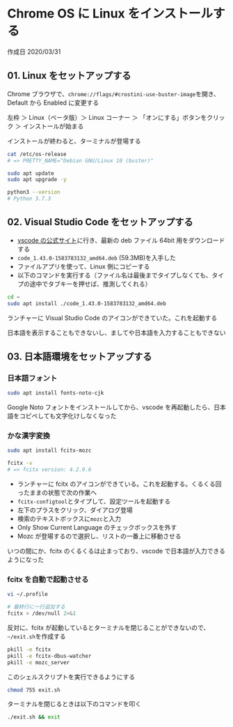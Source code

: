 # Chrome OS に Linux をインストールする

作成日 2020/03/31

## 01. Linux をセットアップする

Chrome ブラウザで、`chrome://flags/#crostini-use-buster-image`を開き、Default から Enabled に変更する

左枠 ＞ Linux（ベータ版）＞ Linux コーナー ＞ 「オンにする」ボタンをクリック ＞ インストールが始まる

インストールが終わると、ターミナルが登場する

```bash
cat /etc/os-release
# => PRETTY_NAME="Debian GNU/Linux 10 (buster)"

sudo apt update
sudo apt upgrade -y

python3 --version
# Python 3.7.3
```

## 02. Visual Studio Code をセットアップする

- [vscode の公式サイト](https://code.visualstudio.com/)に行き、最新の deb ファイル 64bit 用をダウンロードする
- `code_1.43.0-1583783132_amd64.deb` (59.3MB)を入手した
- ファイルアプリを使って、Linux 側にコピーする
- 以下のコマンドを実行する（ファイル名は最後までタイプしなくても、タイプの途中でタブキーを押せば、推測してくれる）

```bash
cd ~
sudo apt install ./code_1.43.0-1583783132_amd64.deb
```

ランチャーに Visual Studio Code のアイコンができていた。これを起動する

日本語を表示することもできないし、ましてや日本語を入力することもできない

## 03. 日本語環境をセットアップする

### 日本語フォント

```bash
sudo apt install fonts-noto-cjk
```

Google Noto フォントをインストールしてから、vscode を再起動したら、日本語をコピペしても文字化けしなくなった

### かな漢字変換

```bash
sudo apt install fcitx-mozc

fcitx -v
# => fcitx version: 4.2.9.6
```

- ランチャーに fcitx のアイコンができている。これを起動する。くるくる回ったままの状態で次の作業へ
- `fcitx-configtool`とタイプして、設定ツールを起動する
- 左下のプラスをクリック、ダイアログ登場
- 検索のテキストボックスに`mozc`と入力
- Only Show Current Language のチェックボックスを外す
- Mozc が登場するので選択し、リストの一番上に移動させる

いつの間にか、fcitx のくるくるは止まっており、vscode で日本語が入力できるようになった

### fcitx を自動で起動させる

```bash
vi ~/.profile

# 最終行に一行追加する
fcitx > /dev/null 2>&1
```

反対に、fcitx が起動しているとターミナルを閉じることができないので、`~/exit.sh`を作成する

```bash
pkill -e fcitx
pkill -e fcitx-dbus-watcher
pkill -e mozc_server
```

このシェルスクリプトを実行できるようにする

```bash
chmod 755 exit.sh
```

ターミナルを閉じるときは以下のコマンドを叩く

```bash
./exit.sh && exit
```
